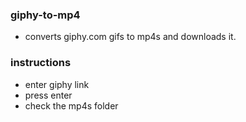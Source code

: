 ### giphy-to-mp4
- converts giphy.com gifs to mp4s and downloads it.

### instructions
- enter giphy link
- press enter
- check the mp4s folder

